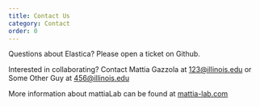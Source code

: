 ```yaml
---
title: Contact Us
category: Contact
order: 0
---
```


Questions about Elastica? Please open a ticket on Github. 

Interested in collaborating? Contact Mattia Gazzola at 123@illinois.edu or Some Other Guy at 456@illinois.edu

More information about mattiaLab can be found at [mattia-lab.com](mattia-lab.com)

